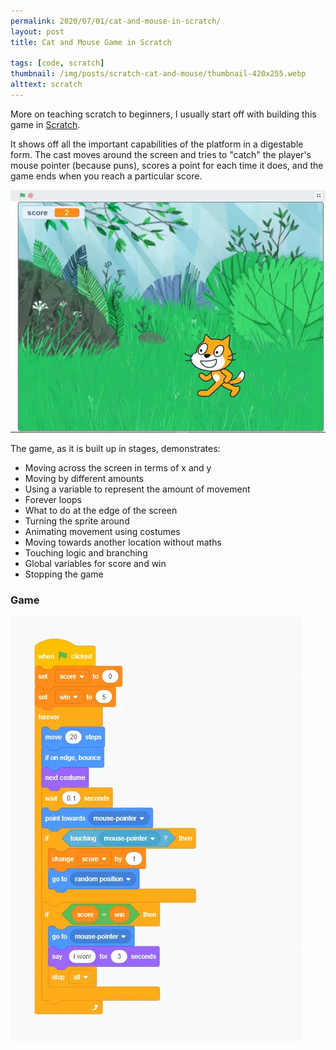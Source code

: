```yaml
---
permalink: 2020/07/01/cat-and-mouse-in-scratch/
layout: post
title: Cat and Mouse Game in Scratch

tags: [code, scratch]
thumbnail: /img/posts/scratch-cat-and-mouse/thumbnail-420x255.webp
alttext: scratch
---
```


More on teaching scratch to beginners, I usually start off with building this game in <a href="https://scratch.mit.edu/">Scratch</a>.

It shows off all the important capabilities of the platform in a digestable form. The cast moves around the screen and tries to "catch"
the player's mouse pointer (because puns), scores a point for each time it does, and the game ends when you reach a particular score.

![game](/img/posts/scratch-cat-and-mouse/screencap.webp)

The game, as it is built up in stages, demonstrates:

- Moving across the screen in terms of x and y
- Moving by different amounts
- Using a variable to represent the amount of movement
- Forever loops
- What to do at the edge of the screen
- Turning the sprite around
- Animating movement using costumes
- Moving towards another location without maths
- Touching logic and branching
- Global variables for score and win
- Stopping the game

### Game

![code](/img/posts/scratch-cat-and-mouse/script.webp)
